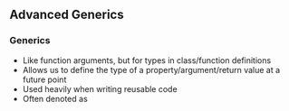 ## Advanced Generics

### Generics

- Like function arguments, but for types in class/function definitions
- Allows us to define the type of a property/argument/return value at a future point
- Used heavily when writing reusable code
- Often denoted as <T>
